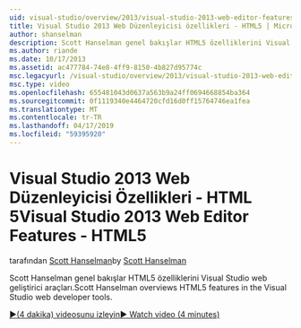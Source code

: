 ```yaml
---
uid: visual-studio/overview/2013/visual-studio-2013-web-editor-features-html5
title: Visual Studio 2013 Web Düzenleyicisi özellikleri - HTML5 | Microsoft Docs
author: shanselman
description: Scott Hanselman genel bakışlar HTML5 özelliklerini Visual Studio web geliştirici araçları.
ms.author: riande
ms.date: 10/17/2013
ms.assetid: ac477784-74e8-4ff9-8150-4b827d95774c
msc.legacyurl: /visual-studio/overview/2013/visual-studio-2013-web-editor-features-html5
msc.type: video
ms.openlocfilehash: 655481043d0637a563b9a24ff0694668854ba364
ms.sourcegitcommit: 0f1119340e4464720cfd16d0ff15764746ea1fea
ms.translationtype: MT
ms.contentlocale: tr-TR
ms.lasthandoff: 04/17/2019
ms.locfileid: "59395920"
---
```

# <a name="visual-studio-2013-web-editor-features---html5"></a><span data-ttu-id="046e5-103">Visual Studio 2013 Web Düzenleyicisi Özellikleri - HTML 5</span><span class="sxs-lookup"><span data-stu-id="046e5-103">Visual Studio 2013 Web Editor Features - HTML5</span></span>

<span data-ttu-id="046e5-104">tarafından [Scott Hanselman](https://github.com/shanselman)</span><span class="sxs-lookup"><span data-stu-id="046e5-104">by [Scott Hanselman](https://github.com/shanselman)</span></span>

<span data-ttu-id="046e5-105">Scott Hanselman genel bakışlar HTML5 özelliklerini Visual Studio web geliştirici araçları.</span><span class="sxs-lookup"><span data-stu-id="046e5-105">Scott Hanselman overviews HTML5 features in the Visual Studio web developer tools.</span></span>

[<span data-ttu-id="046e5-106">&#9654;(4 dakika) videosunu izleyin</span><span class="sxs-lookup"><span data-stu-id="046e5-106">&#9654; Watch video (4 minutes)</span></span>](https://channel9.msdn.com/Blogs/ASP-NET-Site-Videos/visual-studio-2013-web-editor-features-html5)
